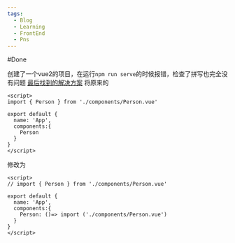 ```yaml
---
tags:
  - Blog
  - Learning
  - FrontEnd
  - Pns
---
```

#Done 

创建了一个vue2的项目，在运行`npm run serve`的时候报错，检查了拼写也完全没有问题
[最后找到的解决方案](https://blog.csdn.net/ch_jia_jia/article/details/109223093)
将原来的
```
<script>
import { Person } from './components/Person.vue'

export default {
  name: 'App',
  components:{
    Person
  }
}
</script>
```
修改为
```
<script>
// import { Person } from './components/Person.vue'

export default {
  name: 'App',
  components:{
    Person: ()=> import ('./components/Person.vue')
  }
}
</script>
```